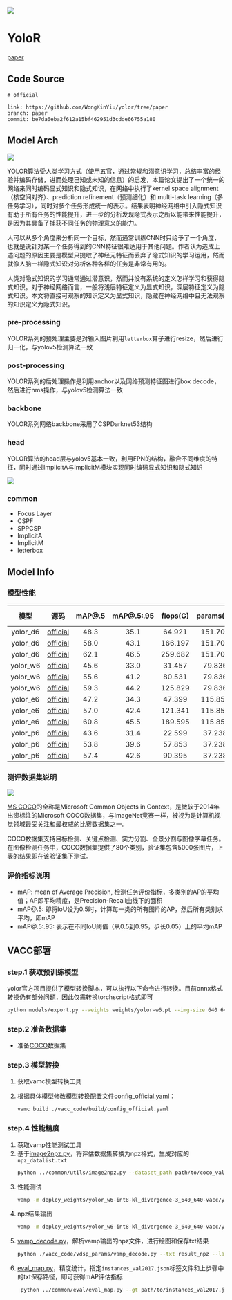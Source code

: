 
![](../../images/yolor/performance.png)

# YoloR

[paper](https://arxiv.org/abs/2105.04206)

## Code Source
```
# official

link: https://github.com/WongKinYiu/yolor/tree/paper
branch: paper
commit: be7da6eba2f612a15bf462951d3cdde66755a180
```

## Model Arch

![](../../images/yolor/architecture.png)

YOLOR算法受人类学习方式（使用五官，通过常规和潜意识学习，总结丰富的经验并编码存储，进而处理已知或未知的信息）的启发，本篇论文提出了一个统一的网络来同时编码显式知识和隐式知识，在网络中执行了kernel space alignment（核空间对齐）、prediction refinement（预测细化）和 multi-task learning（多任务学习），同时对多个任务形成统一的表示。结果表明神经网络中引入隐式知识有助于所有任务的性能提升，进一步的分析发现隐式表示之所以能带来性能提升，是因为其具备了捕获不同任务的物理意义的能力。

人可以从多个角度来分析同一个目标，然而通常训练CNN时只给予了一个角度，也就是说针对某一个任务得到的CNN特征很难适用于其他问题。作者认为造成上述问题的原因主要是模型只提取了神经元特征而丢弃了隐式知识的学习运用，然而就像人脑一样隐式知识对分析各种各样的任务是非常有用的。

人类对隐式知识的学习通常通过潜意识，然而并没有系统的定义怎样学习和获得隐式知识。对于神经网络而言，一般将浅层特征定义为显式知识，深层特征定义为隐式知识。本文将直接可观察的知识定义为显式知识，隐藏在神经网络中且无法观察的知识定义为隐式知识。

### pre-processing

YOLOR系列的预处理主要是对输入图片利用`letterbox`算子进行resize，然后进行归一化，与yolov5检测算法一致

### post-processing

YOLOR系列的后处理操作是利用anchor以及网络预测特征图进行box decode，然后进行nms操作，与yolov5检测算法一致

### backbone

YOLOR系列网络backbone采用了CSPDarknet53结构

### head

YOLOR算法的head层与yolov5基本一致，利用FPN的结构，融合不同维度的特征，同时通过ImplicitA与ImplicitM模块实现同时编码显式知识和隐式知识

![](../../images/yolor/topology.png)

### common

- Focus Layer
- CSPF
- SPPCSP
- ImplicitA
- ImplicitM
- letterbox

## Model Info

### 模型性能

| 模型  | 源码 | mAP@.5 | mAP@.5:.95 | flops(G) | params(M) | input size |
| :---: | :--: | :--: | :--: | :---: | :----: | :--------: |
| yolor_d6 |[official](https://github.com/WongKinYiu/yolor/tree/paper)|   48.3   |   35.1   |   64.921    |    151.707    |        320    |
| yolor_d6 |[official](https://github.com/WongKinYiu/yolor/tree/paper)|   58.0   |   43.1  |   166.197    |    151.707    |        512    |
| yolor_d6 |[official](https://github.com/WongKinYiu/yolor/tree/paper)|   62.1   |   46.5   |   259.682    |    151.707    |        640    |
| yolor_w6 |[official](https://github.com/WongKinYiu/yolor/tree/paper)|   45.6   |   33.0   |   31.457    |    79.836    |        320    |
| yolor_w6 |[official](https://github.com/WongKinYiu/yolor/tree/paper)|   55.6   |   41.2   |   80.531    |    79.836    |        512    |
| yolor_w6 |[official](https://github.com/WongKinYiu/yolor/tree/paper)|   59.3   |   44.2   |   125.829    |    79.836    |        640    |
| yolor_e6 |[official](https://github.com/WongKinYiu/yolor/tree/paper)|   47.2   |   34.3   |   47.399    |    115.850    |        320    |
| yolor_e6 |[official](https://github.com/WongKinYiu/yolor/tree/paper)|   57.0   |   42.4   |   121.341    |    115.850   |        512    |
| yolor_e6 |[official](https://github.com/WongKinYiu/yolor/tree/paper)|   60.8   |   45.5   |   189.595    |    115.850   |        640    |
| yolor_p6 |[official](https://github.com/WongKinYiu/yolor/tree/paper)|   43.6   |   31.4   |   22.599    |    37.238    |        320    |
| yolor_p6 |[official](https://github.com/WongKinYiu/yolor/tree/paper)|   53.8   |   39.6   |   57.853    |    37.238    |        512    |
| yolor_p6 |[official](https://github.com/WongKinYiu/yolor/tree/paper)|   57.4   |   42.6   |   90.395    |    37.238    |        640    |

### 测评数据集说明

![](../../images/dataset/coco.png)

[MS COCO](https://cocodataset.org/#download)的全称是Microsoft Common Objects in Context，是微软于2014年出资标注的Microsoft COCO数据集，与ImageNet竞赛一样，被视为是计算机视觉领域最受关注和最权威的比赛数据集之一。 

COCO数据集支持目标检测、关键点检测、实力分割、全景分割与图像字幕任务。在图像检测任务中，COCO数据集提供了80个类别，验证集包含5000张图片，上表的结果即在该验证集下测试。

### 评价指标说明

- mAP: mean of Average Precision, 检测任务评价指标，多类别的AP的平均值；AP即平均精度，是Precision-Recall曲线下的面积
- mAP@.5: 即将IoU设为0.5时，计算每一类的所有图片的AP，然后所有类别求平均，即mAP
- mAP@.5:.95: 表示在不同IoU阈值（从0.5到0.95，步长0.05）上的平均mAP

## VACC部署

### step.1 获取预训练模型

yolor官方项目提供了模型转换脚本，可以执行以下命令进行转换。目前onnx格式转换仍有部分问题，因此仅需转换torchscript格式即可

```bash
python models/export.py --weights weights/yolor-w6.pt --img-size 640 640
```

### step.2 准备数据集
- 准备[COCO](https://cocodataset.org/#download)数据集


### step.3 模型转换

1. 获取vamc模型转换工具

2. 根据具体模型修改模型转换配置文件[config_official.yaml](./vacc_code/build/config_official.yaml)：
    ```bash
    vamc build ./vacc_code/build/config_official.yaml
    ```

### step.4 性能精度
1. 获取vamp性能测试工具
2. 基于[image2npz.py](../common/utils/image2npz.py)，将评估数据集转换为npz格式，生成对应的`npz_datalist.txt`
    ```bash
    python ../common/utils/image2npz.py --dataset_path path/to/coco_val2017 --target_path  path/to/coco_val2017_npz  --text_path npz_datalist.txt
    ```
3. 性能测试
    ```bash
    vamp -m deploy_weights/yolor_w6-int8-kl_divergence-3_640_640-vacc/yolor_w6 --vdsp_params ./vacc_code/vdsp_params/official-yolor_w6-vdsp_params.json -i 2 p 2 -b 1
    ```
4. npz结果输出
    ```bash
    vamp -m deploy_weights/yolor_w6-int8-kl_divergence-3_640_640-vacc/yolor_w6 --vdsp_params ./vacc_code/vdsp_params/official-yolor_w6-vdsp_params.json -i 2 p 2 -b 1 --datalist datasets/coco_npz_datalist.txt --path_output npz_output
    ```
5. [vamp_decode.py](./vacc_code/vdsp_params/vamp_decode.py)，解析vamp输出的npz文件，进行绘图和保存txt结果
    ```bash
    python ./vacc_code/vdsp_params/vamp_decode.py --txt result_npz --label_txt datasets/coco.txt --input_image_dir datasets/coco_val2017 --model_size 640 640 --vamp_datalist_path datasets/coco_npz_datalist.txt --vamp_output_dir npz_output
    ```
6. [eval_map.py](../common/eval/eval_map.py)，精度统计，指定`instances_val2017.json`标签文件和上步骤中的txt保存路径，即可获得mAP评估指标
   ```bash
    python ../common/eval/eval_map.py --gt path/to/instances_val2017.json --txt path/to/vamp_draw_output
   ```